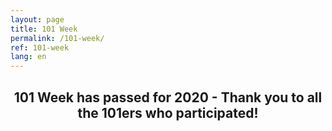 ```yaml
---
layout: page
title: 101 Week
permalink: /101-week/
ref: 101-week
lang: en
---
```


## <center> 101 Week has passed for 2020 - Thank you to all the 101ers who participated!</center>